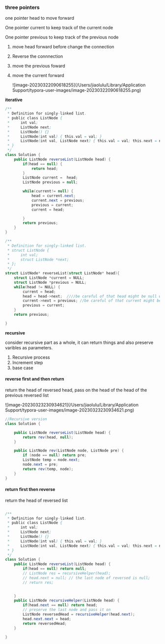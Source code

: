 ### three pointers 

one pointer  head to move forward 

One pointer current to keep track of the current node 

One pointer previous  to keep track of the previous node

1. move head forward before change the connection

2. Reverse the connnection

3. move the previous foward

4. move the current forward

   ![image-20230322090618255](/Users/jiaolulu/Library/Application Support/typora-user-images/image-20230322090618255.png)

   

**iterative**

```java
/**
 * Definition for singly-linked list.
 * public class ListNode {
 *     int val;
 *     ListNode next;
 *     ListNode() {}
 *     ListNode(int val) { this.val = val; }
 *     ListNode(int val, ListNode next) { this.val = val; this.next = next; }
 * }
 */
class Solution {
    public ListNode reverseList(ListNode head) {
        if(head == null) {
            return head;
        }
        ListNode current =  head;
        ListNode previous = null;

        while(current!= null) {
            head = current.next;
            current.next = previous;
            previous = current;
            current = head;

        }
        return previous;
    }
}
```

```c
/**
 * Definition for singly-linked list.
 * struct ListNode {
 *     int val;
 *     struct ListNode *next;
 * };
 */
struct ListNode* reverseList(struct ListNode* head){
    struct ListNode *current = NULL;
    struct ListNode *previous = NULL;
    while(head != NULL) {
        current = head;
        head = head->next;  ////be careful of that head might be null when it comes to ->next
        current->next = previous; //be careful of that current might be null when it comes to ->next
        previous = current;
    }
    return previous;

}
```

**recursive**

consider recursive part as a whole, it can return things and also preserve varibles as parameters. 

1. Recursive process
2. Increment step
3. base case

#### reverse first and then return 

return the head of reversed head, pass on the head of the head of the previous reversed list

![image-20230323230934621](/Users/jiaolulu/Library/Application Support/typora-user-images/image-20230323230934621.png)

```java
//Recursive version
class Solution {

    public ListNode reverseList(ListNode head) {
        return rev(head, null);
    }

    public ListNode rev(ListNode node, ListNode pre) {
        if (node == null) return pre;
        ListNode temp = node.next;
        node.next = pre;
        return rev(temp, node);
    }
}
```

#### return first then reverse

return the head of reversed list 

```java

/**
 * Definition for singly-linked list.
 * public class ListNode {
 *     int val;
 *     ListNode next;
 *     ListNode() {}
 *     ListNode(int val) { this.val = val; }
 *     ListNode(int val, ListNode next) { this.val = val; this.next = next; }
 * }
 */
class Solution {
    public ListNode reverseList(ListNode head) {
        if(head == null) return null;
        // ListNode res = recursiveHelper(head);
        // head.next = null; // the last node of reversed is null;
        // return res;

        
    }
    public ListNode recursiveHelper(ListNode head) {
        if(head.next == null) return head;
        // preserve the last node and pass it on 
        ListNode reversedHead = recursiveHelper(head.next);
        head.next.next = head;
        return reversedHead;
    }

}
```

